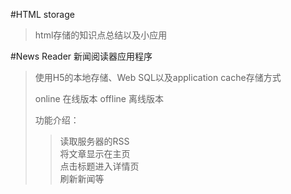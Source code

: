 #HTML storage
  <blockquote>html存储的知识点总结以及小应用</blockquote>

#News Reader 新闻阅读器应用程序
<blockquote>
使用H5的本地存储、Web SQL以及application cache存储方式
 
online  在线版本
offline 离线版本
  
<p> 功能介绍：</p>
<blockquote>
读取服务器的RSS<br/>
将文章显示在主页<br/>
点击标题进入详情页<br/>
刷新新闻等<br/>
<blockquote>
</blockquote>
